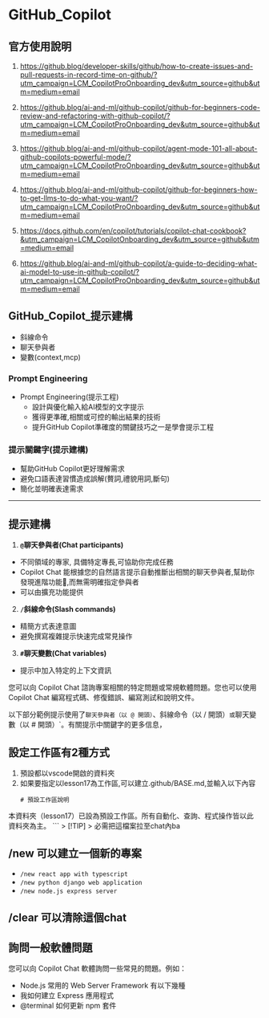 # GitHub_Copilot

## 官方使用說明
1. https://github.blog/developer-skills/github/how-to-create-issues-and-pull-requests-in-record-time-on-github/?utm_campaign=LCM_CopilotProOnboarding_dev&utm_source=github&utm=medium=email

2. https://github.blog/ai-and-ml/github-copilot/github-for-beginners-code-review-and-refactoring-with-github-copilot/?utm_campaign=LCM_CopilotProOnboarding_dev&utm_source=github&utm=medium=email

3. https://github.blog/ai-and-ml/github-copilot/agent-mode-101-all-about-github-copilots-powerful-mode/?utm_campaign=LCM_CopilotProOnboarding_dev&utm_source=github&utm=medium=email

4. https://github.blog/ai-and-ml/github-copilot/github-for-beginners-how-to-get-llms-to-do-what-you-want/?utm_campaign=LCM_CopilotProOnboarding_dev&utm_source=github&utm=medium=email

5. https://docs.github.com/en/copilot/tutorials/copilot-chat-cookbook?&utm_campaign=LCM_CopilotOnboarding_dev&utm_source=github&utm=medium=email

6. https://github.blog/ai-and-ml/github-copilot/a-guide-to-deciding-what-ai-model-to-use-in-github-copilot/?utm_campaign=LCM_CopilotProOnboarding_dev&utm_source=github&utm=medium=email

## GitHub_Copilot_提示建構

- 斜線命令
- 聊天參與者
- 變數(context,mcp)

### Prompt Engineering
- Prompt Engineering(提示工程)
	- 設計與優化輸入給AI模型的文字提示
	- 獲得更準確,相關或可控的輸出結果的技術
	- 提升GitHub Copilot準確度的關鍵技巧之一是學會提示工程

### 提示關鍵字(提示建構)
- 幫助GitHub Copilot更好理解需求
- 避免口語表達習慣造成誤解(贅詞,禮貌用詞,斷句)
- 簡化並明確表達需求

---

## 提示建構

1. **`@`聊天參與者(Chat participants)**

- 不同領域的專家, 具備特定專長,可協助你完成任務
- Copilot Chat 能根據您的自然語言提示自動推斷出相關的聊天參與者,幫助你發現進階功能,而無需明確指定參與者
- 可以由擴充功能提供

2. **`/`斜線命令(Slash commands)**

- 精簡方式表達意圖
- 避免撰寫複雜提示快速完成常見操作

3. **`#`聊天變數(Chat variables)**

- 提示中加入特定的上下文資訊



您可以向 Copilot Chat 諮詢專案相關的特定問題或常規軟體問題。您也可以使用 Copilot Chat 編寫程式碼、修復錯誤、編寫測試和說明文件。

以下部分範例提示使用了`聊天參與者（以 @ 開頭）`、斜線命令（以 / 開頭）`或`聊天變數（以 # 開頭）`。有關提示中關鍵字的更多信息，

## 設定工作區有2種方式
1. 預設都以vscode開啟的資料夾
2. 如果要指定以lesson17為工作區,可以建立.github/BASE.md,並輸入以下內容
	 ```
	 # 預設工作區說明

本資料夾（lesson17）已設為預設工作區。所有自動化、查詢、程式操作皆以此資料夾為主。
	 ```
	 > [!TIP]
	 > 必需把這檔案拉至chat內ba

## /new 可以建立一個新的專案
- `/new react app with typescript`
- `/new python django web application`
- `/new node.js express server`

## /clear 可以清除這個chat

## 詢問一般軟體問題

您可以向 Copilot Chat 軟體詢問一些常見的問題。例如：

- Node.js 常用的 Web Server Framework 有以下幾種
- 我如何建立 Express 應用程式
- @terminal 如何更新 npm 套件